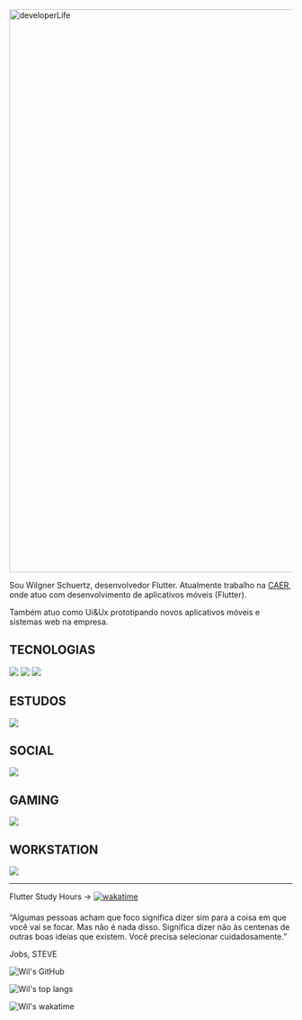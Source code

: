<img src="https://miro.medium.com/max/16000/1*9-ujy3CCBhrpkvS7TMLcoQ.png" min-width="1000px" max-width="1000px" width="1000px" align="top" alt="developerLife">



<p align="left"> 
  Sou Wilgner Schuertz, desenvolvedor Flutter. Atualmente trabalho na  <a href = "http://www.caer.com.br/">CAER</a>, onde atuo com desenvolvimento de aplicativos móveis (Flutter).
</p>

<p align="left"> 
  Também atuo como Ui&Ux prototipando novos aplicativos móveis e sistemas web na empresa.</p>


## TECNOLOGIAS

<p align="left">
  
  <img src="https://img.shields.io/badge/Flutter-0175C2?style=for-the-badge&logo=flutter&logoColor=white" >
  <img src="https://img.shields.io/badge/Dart-0175C2?style=for-the-badge&logo=dart&logoColor=white"/>
  <img src="https://img.shields.io/badge/figma-0175C2.svg?style=for-the-badge&logo=figma&logoColor=white"/>
  
</p>

## ESTUDOS

<p align="left">
  
  <img src="https://img.shields.io/badge/Udemy-A435F0?style=for-the-badge&logo=Udemy&logoColor=white"/>
  
</p>


## SOCIAL

<p  align="left">
  <p align="left">
    <a href="https://www.linkedin.com/in/wilgnerschuertz/" alt="Linkedin" target="_blank">
        <img src="https://img.shields.io/badge/LinkedIn-0077B5?style=for-the-badge&logo=linkedin&logoColor=white&link=https://www.linkedin.com/in/wilgnerschuertz/"/></a>  

  </p>
</p>

## GAMING

<p align="left">

  <img src="https://img.shields.io/badge/Switch-0175C2?style=for-the-badge&logo=nintendo-switch&logoColor=white">
  
</p>

## WORKSTATION

<p align"left">
<img src="https://img.shields.io/badge/Apple-MacBook_Pro_16_2018-0175C2?style=for-the-badge&logo=apple&logoColor=white">
</p>


- - -

Flutter Study Hours -> [![wakatime](https://wakatime.com/badge/user/6ee6eb5e-5e1e-4472-8f69-a5496b25fd3c.svg)](https://wakatime.com/@6ee6eb5e-5e1e-4472-8f69-a5496b25fd3c)

<p align="center" style="font-size: 20px ;">
  
  “Algumas pessoas acham que foco significa dizer sim para a coisa em que você vai se focar. Mas não é nada disso. Significa dizer não às centenas de outras boas ideias que existem. Você precisa selecionar cuidadosamente.”

  Jobs, STEVE
 
</p>

  ![Wil's GitHub](https://github-readme-stats.vercel.app/api?username=wilgnerschuertz&count_private=true)
  
  ![Wil's top langs](https://github-readme-stats.vercel.app/api/top-langs/?username=wilgnerschuertz&layout=compact)
  
  ![Wil's wakatime](https://github-readme-stats.vercel.app/api/wakatime?username=wilgnerschuertz)
  

